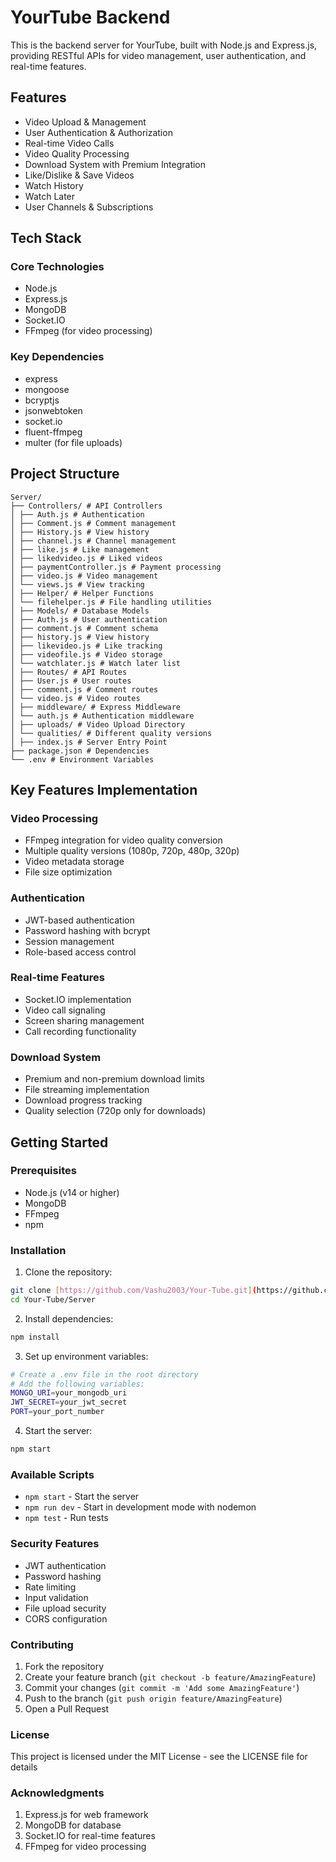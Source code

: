 # YourTube Backend

This is the backend server for YourTube, built with Node.js and Express.js, providing RESTful APIs for video management, user authentication, and real-time features.

## Features

- Video Upload & Management
- User Authentication & Authorization
- Real-time Video Calls
- Video Quality Processing
- Download System with Premium Integration
- Like/Dislike & Save Videos
- Watch History
- Watch Later
- User Channels & Subscriptions

## Tech Stack

### Core Technologies
- Node.js
- Express.js
- MongoDB
- Socket.IO
- FFmpeg (for video processing)

### Key Dependencies
- express
- mongoose
- bcryptjs
- jsonwebtoken
- socket.io
- fluent-ffmpeg
- multer (for file uploads)

## Project Structure
```
Server/ 
├── Controllers/ # API Controllers 
│ ├── Auth.js # Authentication 
│ ├── Comment.js # Comment management 
│ ├── History.js # View history 
│ ├── channel.js # Channel management 
│ ├── like.js # Like management 
│ ├── likedvideo.js # Liked videos 
│ ├── paymentController.js # Payment processing 
│ ├── video.js # Video management 
│ └── views.js # View tracking 
│ ├── Helper/ # Helper Functions 
│ └── filehelper.js # File handling utilities 
│ ├── Models/ # Database Models 
│ ├── Auth.js # User authentication 
│ ├── comment.js # Comment schema 
│ ├── history.js # View history 
│ ├── likevideo.js # Like tracking 
│ ├── videofile.js # Video storage 
│ └── watchlater.js # Watch later list 
│ ├── Routes/ # API Routes 
│ ├── User.js # User routes 
│ ├── comment.js # Comment routes 
│ └── video.js # Video routes 
│ ├── middleware/ # Express Middleware 
│ └── auth.js # Authentication middleware 
│ ├── uploads/ # Video Upload Directory 
│ └── qualities/ # Different quality versions 
│ ├── index.js # Server Entry Point 
├── package.json # Dependencies 
└── .env # Environment Variables    
```

## Key Features Implementation

### Video Processing
- FFmpeg integration for video quality conversion
- Multiple quality versions (1080p, 720p, 480p, 320p)
- Video metadata storage
- File size optimization

### Authentication
- JWT-based authentication
- Password hashing with bcrypt
- Session management
- Role-based access control

### Real-time Features
- Socket.IO implementation
- Video call signaling
- Screen sharing management
- Call recording functionality

### Download System
- Premium and non-premium download limits
- File streaming implementation
- Download progress tracking
- Quality selection (720p only for downloads)

## Getting Started

### Prerequisites
- Node.js (v14 or higher)
- MongoDB
- FFmpeg
- npm

### Installation
1. Clone the repository:
```bash
git clone [https://github.com/Vashu2003/Your-Tube.git](https://github.com/Vashu2003/Your-Tube.git)
cd Your-Tube/Server
```
2. Install dependencies:
```bash
npm install
```
3. Set up environment variables:
```bash
# Create a .env file in the root directory
# Add the following variables:
MONGO_URI=your_mongodb_uri
JWT_SECRET=your_jwt_secret
PORT=your_port_number
```
4. Start the server:
```bash
npm start
```
### Available Scripts
- `npm start` - Start the server
- `npm run dev` - Start in development mode with nodemon
- `npm test` - Run tests

### Security Features
- JWT authentication
- Password hashing
- Rate limiting
- Input validation
- File upload security
- CORS configuration

### Contributing
1. Fork the repository
2. Create your feature branch (`git checkout -b feature/AmazingFeature`)
3. Commit your changes (`git commit -m 'Add some AmazingFeature'`)
4. Push to the branch (`git push origin feature/AmazingFeature`)
5. Open a Pull Request

### License
This project is licensed under the MIT License - see the LICENSE file for details

### Acknowledgments
1. Express.js for web framework
2. MongoDB for database
3. Socket.IO for real-time features
4. FFmpeg for video processing



